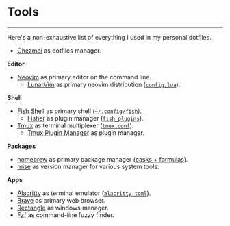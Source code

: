 # Tools

---

Here's a non-exhaustive list of everything I used in my personal dotfiles.

- [Chezmoi](https://www.chezmoi.io) as dotfiles manager.

**Editor**

- [Neovim](https://neovim.io) as primary editor on the command line.
  - [LunarVim](https://www.lunarvim.org) as primary neovim distribution
    ([`config.lua`](https://github.com/shmileee/dotfiles/blob/master/config/private_dot_config/private_lvim/config.lua)).

**Shell**

- [Fish Shell](https://fishshell.com) as primary shell ([`~/.config/fish`](https://github.com/shmileee/dotfiles/tree/master/config/private_dot_config/private_fish)).
  - [Fisher](https://github.com/jorgebucaran/fisher) as plugin manager
    ([`fish_plugins`](https://github.com/shmileee/dotfiles/blob/master/config/private_dot_config/private_fish/private_fish_plugins)).
- [Tmux](https://github.com/tmux/tmux) as terminal multiplexer ([`tmux.conf`](https://github.com/shmileee/dotfiles/blob/master/config/private_dot_config/private_tmux/tmux.conf)).
  - [Tmux Plugin Manager](https://github.com/tmux-plugins/tpm) as plugin manager.

**Packages**

- [homebrew](https://brew.sh/) as primary package manager ([casks +
  formulas](https://github.com/shmileee/dotfiles/blob/master/scripts/common/ansible/config.yaml#L10)).
- [mise](https://blog.oponomarov.com/posts/mise-faster-smarter-tool-versioning) as version manager for various system tools.

**Apps**

- [Alacritty](https://alacritty.org) as terminal emulator ([`alacritty.toml`](https://github.com/shmileee/dotfiles/blob/master/config/private_dot_config/private_alacritty/alacritty.toml.tmpl)).
- [Brave](https://brave.com) as primary web browser.
- [Rectangle](https://rectangleapp.com) as windows manager.
- [Fzf](https://github.com/junegunn/fzf) as command-line fuzzy finder.
